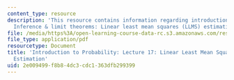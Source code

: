 ```yaml
---
content_type: resource
description: 'This resource contains information regarding introduction to probability:
  Inference & limit theorems: Linear least mean squares (LLMS) estimation.'
file: /media/https%3A/open-learning-course-data-rc.s3.amazonaws.com/res-6-012-introduction-to-probability-spring-2018/2e009499f8b84dc3cdc1363dfb299399_MITRES_6_012S18_L17AS.pdf
file_type: application/pdf
resourcetype: Document
title: 'Introduction to Probability: Lecture 17: Linear Least Mean Squares (LLMS)
  Estimation'
uid: 2e009499-f8b8-4dc3-cdc1-363dfb299399
---
```

